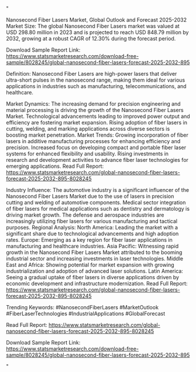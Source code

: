 "

Nanosecond Fiber Lasers Market, Global Outlook and Forecast 2025-2032
Market Size:
The global Nanosecond Fiber Lasers market was valued at USD 298.80 million in 2023 and is projected to reach USD 848.79 million by 2032, growing at a robust CAGR of 12.30% during the forecast period.

Download Sample Report Link: https://www.statsmarketresearch.com/download-free-sample/8028245/global-nanosecond-fiber-lasers-forecast-2025-2032-895

Definition:
Nanosecond Fiber Lasers are high-power lasers that deliver ultra-short pulses in the nanosecond range, making them ideal for various applications in industries such as manufacturing, telecommunications, and healthcare.

Market Dynamics:
The increasing demand for precision engineering and material processing is driving the growth of the Nanosecond Fiber Lasers Market.
Technological advancements leading to improved power output and efficiency are fostering market expansion.
Rising adoption of fiber lasers in cutting, welding, and marking applications across diverse sectors is boosting market penetration.
Market Trends:
Growing incorporation of fiber lasers in additive manufacturing processes for enhancing efficiency and precision.
Increased focus on developing compact and portable fiber laser systems for enhanced flexibility and usability.
Rising investments in research and development activities to advance fiber laser technologies for emerging applications.
Read Full Report: https://www.statsmarketresearch.com/global-nanosecond-fiber-lasers-forecast-2025-2032-895-8028245

Industry Influence:
The automotive industry is a significant influencer of the Nanosecond Fiber Lasers Market due to the use of lasers in precision cutting and welding of automotive components.
Medical sector integration of fiber lasers for medical applications such as dentistry and dermatology is driving market growth.
The defense and aerospace industries are increasingly utilizing fiber lasers for various manufacturing and tactical purposes.
Regional Analysis:
North America: Leading the market with a significant share due to technological advancements and high adoption rates.
Europe: Emerging as a key region for fiber laser applications in manufacturing and healthcare industries.
Asia Pacific: Witnessing rapid growth in the Nanosecond Fiber Lasers Market attributed to the booming industrial sector and increasing investments in laser technologies.
Middle East and Africa: Showing potential for market expansion with growing industrialization and adoption of advanced laser solutions.
Latin America: Seeing a gradual uptake of fiber lasers in diverse applications driven by economic development and infrastructure modernization.
Read Full Report: https://www.statsmarketresearch.com/global-nanosecond-fiber-lasers-forecast-2025-2032-895-8028245

Trending Keywords:
#NanosecondFiberLasers #MarketOutlook #FiberLaserTechnologies #IndustrialApplications #GlobalForecast

Read Full Report: https://www.statsmarketresearch.com/global-nanosecond-fiber-lasers-forecast-2025-2032-895-8028245

Download Sample Report Link: https://www.statsmarketresearch.com/download-free-sample/8028245/global-nanosecond-fiber-lasers-forecast-2025-2032-895

"
